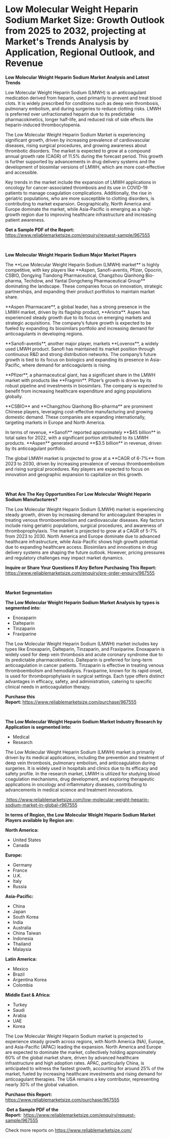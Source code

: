 <p><h1>Low Molecular Weight Heparin Sodium Market Size: Growth Outlook from 2025 to 2032, projecting at Market's Trends Analysis by Application, Regional Outlook, and Revenue</h1></p><p><strong>Low Molecular Weight Heparin Sodium Market Analysis and Latest Trends</strong></p>
<p><p>Low Molecular Weight Heparin Sodium (LMWH) is an anticoagulant medication derived from heparin, used primarily to prevent and treat blood clots. It is widely prescribed for conditions such as deep vein thrombosis, pulmonary embolism, and during surgeries to reduce clotting risks. LMWH is preferred over unfractionated heparin due to its predictable pharmacokinetics, longer half-life, and reduced risk of side effects like heparin-induced thrombocytopenia.</p><p>The Low Molecular Weight Heparin Sodium Market is experiencing significant growth, driven by increasing prevalence of cardiovascular diseases, rising surgical procedures, and growing awareness about thrombotic disorders. The market is expected to grow at a compound annual growth rate (CAGR) of 11.5% during the forecast period. This growth is further supported by advancements in drug delivery systems and the development of biosimilar versions of LMWH, which are more cost-effective and accessible.</p><p>Key trends in the market include the expansion of LMWH applications in oncology for cancer-associated thrombosis and its use in COVID-19 patients to manage coagulation complications. Additionally, the rise in geriatric populations, who are more susceptible to clotting disorders, is contributing to market expansion. Geographically, North America and Europe dominate the market, while Asia-Pacific is emerging as a high-growth region due to improving healthcare infrastructure and increasing patient awareness.</p></p>
<p><strong>Get a Sample PDF of the Report:&nbsp;</strong> <a href="https://www.reliablemarketsize.com/enquiry/request-sample/967555?utm_campaign=1167&utm_medium=2&utm_source=Github&utm_content=ia&utm_term=20012025&utm_id=low-molecular-weight-heparin-sodium">https://www.reliablemarketsize.com/enquiry/request-sample/967555</a></p>
<p>&nbsp;</p>
<p><strong>Low Molecular Weight Heparin Sodium Major Market Players</strong></p>
<p><p>The **Low Molecular Weight Heparin Sodium (LMWH) market** is highly competitive, with key players like **Aspen, Sanofi-aventis, Pfizer, Opocrin, CSBIO, Dongying Tiandong Pharmaceutical, Changzhou Qianhong Bio-pharma, Techdow, and Yantai Dongcheng Pharmaceutical Group** dominating the landscape. These companies focus on innovation, strategic partnerships, and expanding their product portfolios to maintain market share.</p><p>**Aspen Pharmacare**, a global leader, has a strong presence in the LMWH market, driven by its flagship product, **Arixtra**. Aspen has experienced steady growth due to its focus on emerging markets and strategic acquisitions. The company’s future growth is expected to be fueled by expanding its biosimilars portfolio and increasing demand for anticoagulants in developing regions.</p><p>**Sanofi-aventis**, another major player, markets **Lovenox**, a widely used LMWH product. Sanofi has maintained its market position through continuous R&D and strong distribution networks. The company’s future growth is tied to its focus on biologics and expanding its presence in Asia-Pacific, where demand for anticoagulants is rising.</p><p>**Pfizer**, a pharmaceutical giant, has a significant share in the LMWH market with products like **Fragmin**. Pfizer’s growth is driven by its robust pipeline and investments in biosimilars. The company is expected to benefit from increasing healthcare expenditure and aging populations globally.</p><p>**CSBIO** and **Changzhou Qianhong Bio-pharma** are prominent Chinese players, leveraging cost-effective manufacturing and growing domestic demand. These companies are expanding internationally, targeting markets in Europe and North America.</p><p>In terms of revenue, **Sanofi** reported approximately **$45 billion** in total sales for 2022, with a significant portion attributed to its LMWH products. **Aspen** generated around **$3.5 billion** in revenue, driven by its anticoagulant portfolio.</p><p>The global LMWH market is projected to grow at a **CAGR of 6-7%** from 2023 to 2030, driven by increasing prevalence of venous thromboembolism and rising surgical procedures. Key players are expected to focus on innovation and geographic expansion to capitalize on this growth.</p></p>
<p>&nbsp;</p>
<p><strong>What Are The Key Opportunities For Low Molecular Weight Heparin Sodium Manufacturers?</strong></p>
<p><p>The Low Molecular Weight Heparin Sodium (LMWH) market is experiencing steady growth, driven by increasing demand for anticoagulant therapies in treating venous thromboembolism and cardiovascular diseases. Key factors include rising geriatric populations, surgical procedures, and awareness of thromboprophylaxis. The market is projected to grow at a CAGR of 5-7% from 2023 to 2030. North America and Europe dominate due to advanced healthcare infrastructure, while Asia-Pacific shows high growth potential due to expanding healthcare access. Biosimilars and innovations in drug delivery systems are shaping the future outlook. However, pricing pressures and regulatory challenges may impact market dynamics.</p></p>
<p><strong>Inquire or Share Your Questions If Any Before Purchasing This Report:</strong> <a href="https://www.reliablemarketsize.com/enquiry/pre-order-enquiry/967555?utm_campaign=1167&utm_medium=2&utm_source=Github&utm_content=ia&utm_term=20012025&utm_id=low-molecular-weight-heparin-sodium">https://www.reliablemarketsize.com/enquiry/pre-order-enquiry/967555</a></p>
<p>&nbsp;</p>
<p><strong>Market Segmentation</strong></p>
<p><strong>The Low Molecular Weight Heparin Sodium Market Analysis by types is segmented into:</strong></p>
<p><ul><li>Enoxaparin</li><li>Dalteparin</li><li>Tinzaparin</li><li>Fraxiparine</li></ul></p>
<p><p>The Low Molecular Weight Heparin Sodium (LMWH) market includes key types like Enoxaparin, Dalteparin, Tinzaparin, and Fraxiparine. Enoxaparin is widely used for deep vein thrombosis and acute coronary syndrome due to its predictable pharmacokinetics. Dalteparin is preferred for long-term anticoagulation in cancer patients. Tinzaparin is effective in treating venous thromboembolism and hemodialysis. Fraxiparine, known for its rapid onset, is used for thromboprophylaxis in surgical settings. Each type offers distinct advantages in efficacy, safety, and administration, catering to specific clinical needs in anticoagulation therapy.</p></p>
<p><strong>Purchase this Report:&nbsp;</strong><a href="https://www.reliablemarketsize.com/purchase/967555?utm_campaign=1167&utm_medium=2&utm_source=Github&utm_content=ia&utm_term=20012025&utm_id=low-molecular-weight-heparin-sodium">https://www.reliablemarketsize.com/purchase/967555</a></p>
<p>&nbsp;</p>
<p><strong>The Low Molecular Weight Heparin Sodium Market Industry Research by Application is segmented into:</strong></p>
<p><ul><li>Medical</li><li>Research</li></ul></p>
<p><p>The Low Molecular Weight Heparin Sodium (LMWH) market is primarily driven by its medical applications, including the prevention and treatment of deep vein thrombosis, pulmonary embolism, and anticoagulation during surgeries. It is widely used in hospitals and clinics due to its efficacy and safety profile. In the research market, LMWH is utilized for studying blood coagulation mechanisms, drug development, and exploring therapeutic applications in oncology and inflammatory diseases, contributing to advancements in medical science and treatment innovations.</p></p>
<p><a href="https://www.reliablemarketsize.com/low-molecular-weight-heparin-sodium-market-in-global-r967555?utm_campaign=1167&utm_medium=2&utm_source=Github&utm_content=ia&utm_term=20012025&utm_id=low-molecular-weight-heparin-sodium">&nbsp;https://www.reliablemarketsize.com/low-molecular-weight-heparin-sodium-market-in-global-r967555</a></p>
<p><strong>In terms of Region, the Low Molecular Weight Heparin Sodium Market Players available by Region are:</strong></p>
<p>
    <p> <strong> North America: </strong>
        <ul>
            <li>United States</li>
            <li>Canada</li>
        </ul>
        </p> 
    <p> <strong> Europe: </strong>
        <ul>
            <li>Germany</li>
            <li>France</li>
            <li>U.K.</li>
            <li>Italy</li>
            <li>Russia</li>
        </ul>
        </p> 
    <p> <strong> Asia-Pacific: </strong>
        <ul>
            <li>China</li>
            <li>Japan</li>
            <li>South Korea</li>
            <li>India</li>
            <li>Australia</li>
            <li>China Taiwan</li>
            <li>Indonesia</li>
            <li>Thailand</li>
            <li>Malaysia</li>
        </ul>
        </p> 
    <p> <strong> Latin America: </strong>
        <ul>
            <li>Mexico</li>
            <li>Brazil</li>
            <li>Argentina Korea</li>
            <li>Colombia</li>
        </ul>
        </p> 
    <p> <strong> Middle East & Africa: </strong>
        <ul>
            <li>Turkey</li>
            <li>Saudi</li>
            <li>Arabia</li>
            <li>UAE</li>
            <li>Korea</li>
        </ul>
    </p>
    </p>
<p><p>The Low Molecular Weight Heparin Sodium market is projected to experience steady growth across regions, with North America (NA), Europe, and Asia-Pacific (APAC) leading the expansion. North America and Europe are expected to dominate the market, collectively holding approximately 60% of the global market share, driven by advanced healthcare infrastructure and high adoption rates. APAC, particularly China, is anticipated to witness the fastest growth, accounting for around 25% of the market, fueled by increasing healthcare investments and rising demand for anticoagulant therapies. The USA remains a key contributor, representing nearly 30% of the global valuation.</p></p>
<p><strong>Purchase this Report: </strong><a href="https://www.reliablemarketsize.com/purchase/967555?utm_campaign=1167&utm_medium=2&utm_source=Github&utm_content=ia&utm_term=20012025&utm_id=low-molecular-weight-heparin-sodium">https://www.reliablemarketsize.com/purchase/967555</a></p>
<p>&nbsp;<strong>Get a Sample PDF of the Report:&nbsp;&nbsp;</strong><a href="https://www.reliablemarketsize.com/enquiry/request-sample/967555?utm_campaign=1167&utm_medium=2&utm_source=Github&utm_content=ia&utm_term=20012025&utm_id=low-molecular-weight-heparin-sodium">https://www.reliablemarketsize.com/enquiry/request-sample/967555</a></p>
<p><strong></strong></p>
<p>Check more reports on <a href="https://www.reliablemarketsize.com/?utm_campaign=1167&utm_medium=2&utm_source=Github&utm_content=ia&utm_term=20012025&utm_id=low-molecular-weight-heparin-sodium">https://www.reliablemarketsize.com/</a></p>